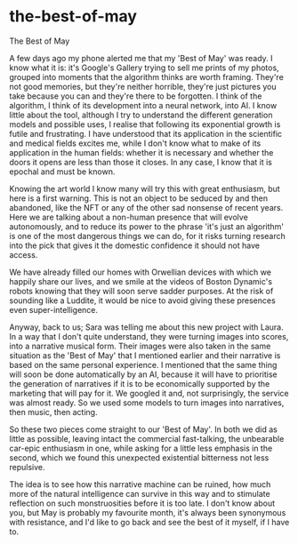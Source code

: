 # the-best-of-may
The Best of May

A few days ago my phone alerted me that my 'Best of May' was ready. I know what it is: it's Google's Gallery trying to sell me prints of my photos, grouped into moments that the algorithm thinks are worth framing. They're not good memories, but they're neither horrible, they're just pictures you take because you can and they're there to be forgotten. I think of the algorithm, I think of its development into a neural network, into AI. I know little about the tool, although I try to understand the different generation models and possible uses, I realise that following its exponential growth is futile and frustrating. 
I have understood that its application in the scientific and medical fields excites me, while I don't know what to make of its application in the human fields: whether it is necessary and whether the doors it opens are less than those it closes. In any case, I know that it is epochal and must be known.

Knowing the art world I know many will try this with great enthusiasm, but here is a first warning. This is not an object to be seduced by and then abandoned, like the NFT or any of the other sad nonsense of recent years. Here we are talking about a non-human presence that will evolve autonomously, and to reduce its power to the phrase 'it's just an algorithm' is one of the most dangerous things we can do, for it risks turning research into the pick that gives it the domestic confidence it should not have access.

We have already filled our homes with Orwellian devices with which we happily share our lives, and we smile at the videos of Boston Dynamic's robots knowing that they will soon serve sadder purposes. At the risk of sounding like a Luddite, it would be nice to avoid giving these presences even super-intelligence.

Anyway, back to us; Sara was telling me about this new project with Laura. In a way that I don't quite understand, they were turning images into scores, into a narrative musical form. Their images were also taken in the same situation as the 'Best of May' that I mentioned earlier and their narrative is based on the same personal experience. I mentioned that the same thing will soon be done automatically by an AI, because it will have to prioritise the generation of narratives if it is to be economically supported by the marketing that will pay for it. We googled it and, not surprisingly, the service was almost ready. So we used some models to turn images into narratives, then music, then acting.

So these two pieces come straight to our 'Best of May'. In both we did as little as possible, leaving intact the commercial fast-talking, the unbearable car-epic enthusiasm in one, while asking for a little less emphasis in the second, which we found this unexpected existential bitterness not less repulsive.

The idea is to see how this narrative machine can be ruined, how much more of the natural intelligence can survive in this way and to stimulate reflection on such monstruosities before it is too late. I don't know about you, but May is probably my favourite month, it's always been synonymous with resistance, and I'd like to go back and see the best of it myself, if I have to.


